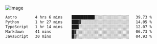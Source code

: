![image](https://github-profile-trophy.vercel.app/?username=CMOISDEAD&theme=oldie&row=1&no-frame=true&no-bg=true&margin-w=15&margin-h=15)
<!--START_SECTION:waka-->

```txt
Astro        4 hrs 6 mins    ██████████░░░░░░░░░░░░░░░   39.73 %
Python       1 hr 27 mins    ███▓░░░░░░░░░░░░░░░░░░░░░   14.05 %
TypeScript   1 hr 14 mins    ███░░░░░░░░░░░░░░░░░░░░░░   12.07 %
Markdown     41 mins         █▓░░░░░░░░░░░░░░░░░░░░░░░   06.73 %
JavaScript   30 mins         █▒░░░░░░░░░░░░░░░░░░░░░░░   04.93 %
```

<!--END_SECTION:waka--> 
